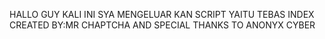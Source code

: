 HALLO GUY KALI INI SYA MENGELUAR KAN SCRIPT
YAITU TEBAS INDEX CREATED BY:MR CHAPTCHA AND
SPECIAL THANKS TO ANONYX CYBER
